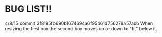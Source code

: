# BUG LIST!!

4/8/15
commit 3f8195fb690b1674694a6f95461d756279a57abb
When resizing the first box the second box moves up or down to "fit" below it.
